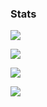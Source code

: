 ### Stats

![](https://github-readme-stats.vercel.app/api/top-langs/?username=lunandd&theme=tokyonight)
 
![](https://github-readme-stats.vercel.app/api?username=lunandd&show_icons=true&theme=tokyonight)
  
![](https://github-readme-streak-stats.herokuapp.com/?user=lunandd&show_icons=true&theme=tokyonight)
 
![](http://github-profile-summary-cards.vercel.app/api/cards/profile-details?username=lunandd&theme=tokyonight)
